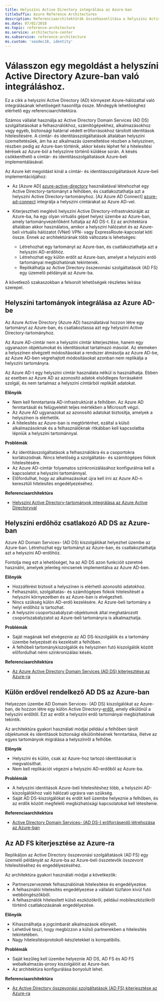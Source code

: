 ```yaml
---
title: Helyszíni Active Directory integrálása az Azure-ban
titleSuffix: Azure Reference Architectures
description: Referenciaarchitektúrák összehasonlítása a helyszíni Active Directory Azure-ban való integrálásához.
ms.date: 07/02/2018
ms.topic: reference-architecture
ms.service: architecture-center
ms.subservice: reference-architecture
ms.custom: 'seodec18, identity'
---
```


# <a name="choose-a-solution-for-integrating-on-premises-active-directory-with-azure"></a>Válasszon egy megoldást a helyszíni Active Directory Azure-ban való integráláshoz.

Ez a cikk a helyszíni Active Directory (AD) környezet Azure-hálózattal való integrálásának lehetőségeit hasonlítja össze. Mindegyik lehetőséghez elérhető egy referenciaarchitektúra.

Számos vállalat használja az Active Directory Domain Services (AD DS) szolgáltatásokat a felhasználókhoz, számítógépekhez, alkalmazásokhoz vagy egyéb, biztonsági határral védett erőforrásokhoz társított identitások hitelesítésére. A címtár- és identitásszolgáltatások általában helyszíni üzemeltetésűek, ám ha az alkalmazás üzemeltetése részben a helyszínen, részben pedig az Azure-ban történik, akkor késés léphet fel a hitelesítési kérések az Azure-ból a helyszínre történő küldése során. A késés csökkenthető a címtár- és identitásszolgáltatások Azure-beli implementálásával.

Az Azure két megoldást kínál a címtár- és identitásszolgáltatások Azure-beli implementációjához:

- Az [Azure AD] [ azure-active-directory] használatával létrehozhat egy Active Directory-tartományt a felhőben, és csatlakoztathatja azt a helyszíni Active Directory-tartományhoz. [Az Azure AD Connect] [ azure-ad-connect] integrálja a helyszíni címtárakat az Azure AD-vel.

- Kiterjesztheti meglévő helyszíni Active Directory-infrastruktúráját az Azure-ba, ha egy olyan virtuális gépet helyez üzembe az Azure-ban, amely tartományvezérlőként futtatja az AD DS-t. Ez az architektúra általában akkor használatos, amikor a helyszíni hálózatot és az Azure-beli virtuális hálózatot (VNet) VPN- vagy ExpressRoute-kapcsolat köti össze. Ennek az architektúrának több változata is lehetséges:

  - Létrehozhat egy tartományt az Azure-ban, és csatlakoztathatja azt a helyszíni AD-erdőhöz.
  - Létrehozhat egy külön erdőt az Azure-ban, amelyet a helyszíni erdő tartományai megbízhatónak tekintenek.
  - Replikálhatja az Active Directory összevonási szolgáltatások (AD FS) egy üzemelő példányát az Azure-ba.

A következő szakaszokban a felsorolt lehetőségek részletes leírása szerepel.

## <a name="integrate-your-on-premises-domains-with-azure-ad"></a>Helyszíni tartományok integrálása az Azure AD-be

Az Azure Active Directory (Azure AD) használatával hozzon létre egy tartományt az Azure-ban, és csatlakoztassa azt egy helyszíni Active Directory-tartományhoz.

Az Azure AD-címtár nem a helyszíni címtár kiterjesztése,  hanem egy ugyanazon objektumokat és identitásokat tartalmazó másolat. Az elemeken a helyszínen elvégzett módosításokat a rendszer átmásolja az Azure AD-be, az Azure AD-ben végrehajtott módosításokat azonban nem replikálja a helyszíni tartományra.

Az Azure AD-t egy helyszíni címtár használata nélkül is használhatja. Ebben az esetben az Azure AD az azonosító adatok elsődleges forrásaként szolgál, és nem tartalmaz a helyszíni címtárból replikált adatokat.

**Előnyök**

- Nem kell fenntartania AD-infrastruktúrát a felhőben. Az Azure AD fenntartását és felügyeletét teljes mértékben a Microsoft végzi.
- Az Azure AD ugyanazokat az azonosító adatokat biztosítja, amelyek a helyszínen is elérhetők.
- A hitelesítés az Azure-ban is megtörténhet, ezáltal a külső alkalmazásoknak és a felhasználóknak ritkábban kell kapcsolatba lépniük a helyszíni tartománnyal.

**Problémák**

- Az identitásszolgáltatások a felhasználókra és a csoportokra korlátozódnak. Nincs lehetőség a szolgáltatás- és számítógépes fiókok hitelesítésére.
- Az Azure AD-címtár folyamatos szinkronizálásához konfigurálnia kell a kapcsolatot a helyszíni tartománnyal.
- Előfordulhat, hogy az alkalmazásokat újra kell írni az Azure AD-n keresztüli hitelesítés engedélyezéséhez.

**Referenciaarchitektúra**

- [Helyszíni Active Directory-tartományok integrálása az Azure Active Directoryval][aad]

## <a name="ad-ds-in-azure-joined-to-an-on-premises-forest"></a>Helyszíni erdőhöz csatlakozó AD DS az Azure-ban

Azure AD Domain Services- (AD DS) kiszolgálókat helyezhet üzembe az Azure-ban. Létrehozhat egy tartományt az Azure-ban, és csatlakoztathatja azt a helyszíni AD-erdőhöz.

Fontolja meg ezt a lehetőséget, ha az AD DS azon funkcióit szeretné használni, amelyek jelenleg nincsenek implementálva az Azure AD-ben.

**Előnyök**

- Hozzáférést biztosít a helyszínen is elérhető azonosító adatokhoz.
- Felhasználói, szolgáltatás- és számítógépes fiókok hitelesítését a helyszíni környezetben és az Azure-ban is elvégezheti.
- Nincs szükség külön AD-erdő kezelésére. Az Azure-beli tartomány a helyi erdőhöz is tartozhat.
- A helyszíni csoportszabályzat-objektumok által meghatározott csoportszabályzatot az Azure-beli tartományra is alkalmazhatja.

**Problémák**

- Saját magának kell elvégeznie az AD DS-kiszolgálók és a tartomány üzembe helyezését és kezelését a felhőben.
- A felhőbeli tartománykiszolgálók és helyszínen futó kiszolgálók között előfordulhat némi szinkronizálási késés.

**Referenciaarchitektúra**

- [Az Azure Active Directory Domain Services (AD DS) kiterjesztése az Azure-ra][ad-ds]

## <a name="ad-ds-in-azure-with-a-separate-forest"></a>Külön erdővel rendelkező AD DS az Azure-ban

Helyezzen üzembe AD Domain Services- (AD DS) kiszolgálókat az Azure-ban, de hozzon létre egy külön Active Directory-[erdőt][ad-forest-defn], amely elkülönül a helyszíni erdőtől. Ezt az erdőt a helyszíni erdő tartományai megbízhatónak tekintik.

Az architektúra gyakori használati módjai például a felhőben tárolt objektumok és identitások biztonsági elkülönítésének fenntartása, illetve az egyes tartományok migrálása a helyszínről a felhőbe.

**Előnyök**

- Helyszíni és külön, csak az Azure-hoz tartozó identitásokat is megvalósíthat.
- Nem kell replikációt végezni a helyszíni AD-erdőből az Azure-ba.

**Problémák**

- A helyszíni identitások Azure-beli hitelesítéshez több, a helyszíni AD-kiszolgálókhoz való hálózati ugrásra van szükség.
- Saját AD DS-kiszolgálókat és erdőt kell üzembe helyeznie a felhőben, és az erdők között megfelelő megbízhatósági kapcsolatokat kell létesítenie.

**Referenciaarchitektúra**

- [Active Directory Domain Services- (AD DS-) erőforráserdő létrehozása az Azure-ban][ad-ds-forest]

## <a name="extend-ad-fs-to-azure"></a>Az AD FS kiterjesztése az Azure-ra

Replikáljon az Active Directory összevonási szolgáltatások (AD FS) egy üzemelő példányát az Azure-ba az Azure-beli összetevők összevont hitelesítéséhez és engedélyezéséhez.

Az architektúra gyakori használati módjai a következők:

- Partnerszervezetek felhasználóinak hitelesítése és engedélyezése.
- A felhasználói hitelesítés engedélyezése a vállalati tűzfalon kívül futó webböngészőkből.
- A felhasználók hitelesített külső eszközökről, például mobileszközökről történő csatlakozásának engedélyezése.

**Előnyök**

- Kihasználhatja a jogcímbarát alkalmazások előnyeit.
- Lehetővé teszi, hogy megbízzon a külső partnerekben a hitelesítés tekintetében.
- Nagy hitelesítésiprotokoll-készletekkel is kompatibilis.

**Problémák**

- Saját kezűleg kell üzembe helyeznie AD DS, AD FS és AD FS webalkalmazás-proxy kiszolgálóit az Azure-ban.
- Az architektúra konfigurálása bonyolult lehet.

**Referenciaarchitektúra**

- [Az Active Directory összevonási szolgáltatások (AD FS) kiterjesztése az Azure-ra][adfs]

<!-- links -->

[aad]: ./azure-ad.md
[ad-ds]: ./adds-extend-domain.md
[ad-ds-forest]: ./adds-forest.md
[ad-forest-defn]: /windows/desktop/AD/forests
[adfs]: ./adfs.md

[azure-active-directory]: /azure/active-directory-domain-services/active-directory-ds-overview
[azure-ad-connect]: /azure/active-directory/hybrid/whatis-hybrid-identity
